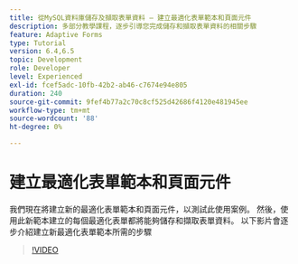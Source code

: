 ```yaml
---
title: 從MySQL資料庫儲存及擷取表單資料 — 建立最適化表單範本和頁面元件
description: 多部分教學課程，逐步引導您完成儲存和擷取表單資料的相關步驟
feature: Adaptive Forms
type: Tutorial
version: 6.4,6.5
topic: Development
role: Developer
level: Experienced
exl-id: fcef5adc-10fb-42b2-ab46-c7674e94e805
duration: 240
source-git-commit: 9fef4b77a2c70c8cf525d42686f4120e481945ee
workflow-type: tm+mt
source-wordcount: '88'
ht-degree: 0%

---
```


# 建立最適化表單範本和頁面元件

我們現在將建立新的最適化表單範本和頁面元件，以測試此使用案例。 然後，使用此新範本建立的每個最適化表單都將能夠儲存和擷取表單資料。
以下影片會逐步介紹建立新最適化表單範本所需的步驟
>[!VIDEO](https://video.tv.adobe.com/v/27828?quality=12&learn=on)

